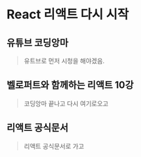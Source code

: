 # React  리액트 다시 시작
  ## 유튜브 코딩앙마
  > 유트브로 먼저 시청을 해야겠음.
  ## 벨로퍼트와 함께하는 리액트 10강
  > 코딩앙마 끝나고 다시 여기로오고
  ## 리액트 공식문서
  > 리액트 공식문서로 가고

